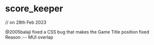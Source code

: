 # score_keeper


// on 28th Feb 2023

@2005balaji fixed a CSS bug that makes the Game Title position fixed
Reason :-- MUI overlap

